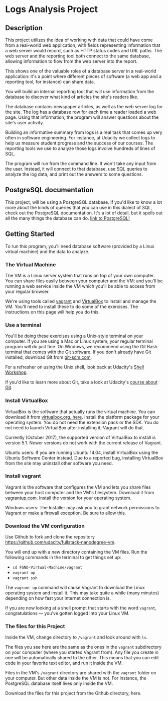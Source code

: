 # Logs Analysis Project
## Description
This project utilizes the idea of working with data that could have come from a real-world web application, with fields representing information that a web server would record, such as HTTP status codes and URL paths. The web server and the reporting tool both connect to the same database, allowing information to flow from the web server into the report.

This shows one of the valuable roles of a database server in a real-world application: it's a point where different pieces of software (a web app and a reporting tool, for instance) can share data.

You will build an internal reporting tool that will use information from the database to discover what kind of articles the site's readers like.

The database contains newspaper articles, as well as the web server log for the site. The log has a database row for each time a reader loaded a web page. Using that information, the program will answer questions about the site's user activity.

Building an informative summary from logs is a real task that comes up very often in software engineering. For instance, at Udacity we collect logs to help us measure student progress and the success of our courses. The reporting tools we use to analyze those logs involve hundreds of lines of SQL.

The program will run from the command line. It won't take any input from the user. Instead, it will connect to that database, use SQL queries to analyze the log data, and print out the answers to some questions.

## PostgreSQL documentation
This project, will be using a PostgreSQL database. If you'd like to know a lot more about the kinds of queries that you can use in this dialect of SQL, check out the PostgreSQL documentation. It's a lot of detail, but it spells out all the many things the database can do. [link to PostgreSQL!](https://www.postgresql.org/docs/9.5/index.html)

## Getting Started
To run this program, you'll need database software (provided by a Linux virtual machine) and the data to analyze.

### The Virtual Machine
The VM is a Linux server system that runs on top of your own computer. You can share files easily between your computer and the VM; and you'll be running a web service inside the VM which you'll be able to access from your regular browser.

We're using tools called [vagrant](https://www.vagrantup.com) and [VirtualBox](https://www.virtualbox.org/wiki/Download_Old_Builds_5_1) to install and manage the VM. You'll need to install these to do some of the exercises. The instructions on this page will help you do this.

### Use a terminal
You'll be doing these exercises using a Unix-style terminal on your computer. If you are using a Mac or Linux system, your regular terminal program will do just fine. On Windows, we recommend using the Git Bash terminal that comes with the Git software. If you don't already have Git installed, download Git from [git-scm.com](https://git-scm.com/downloads).

For a refresher on using the Unix shell, look back at Udacity's [Shell Workshop](https://www.udacity.com/course/shell-workshop--ud206).

If you'd like to learn more about Git, take a look at Udacity's [course about Git](https://www.udacity.com/course/version-control-with-git--ud123).

### Install VirtualBox
VirtualBox is the software that actually runs the virtual machine. You can download it from [virtualbox.org, here](https://www.virtualbox.org/wiki/Download_Old_Builds_5_1). Install the platform package for your operating system. You do not need the extension pack or the SDK. You do not need to launch VirtualBox after installing it; Vagrant will do that.

Currently (October 2017), the supported version of VirtualBox to install is version 5.1. Newer versions do not work with the current release of Vagrant.

Ubuntu users: If you are running Ubuntu 14.04, install VirtualBox using the Ubuntu Software Center instead. Due to a reported bug, installing VirtualBox from the site may uninstall other software you need.

### Install vagrant
Vagrant is the software that configures the VM and lets you share files between your host computer and the VM's filesystem. Download it from [vagrantup.com](https://www.vagrantup.com). Install the version for your operating system.

Windows users: The Installer may ask you to grant network permissions to Vagrant or make a firewall exception. Be sure to allow this.

### Download the VM configuration
Use Github to fork and clone the repository https://github.com/udacity/fullstack-nanodegree-vm.

You will end up with a new directory containing the VM files.
Run the following commands in the terminal to get things set up:
* `cd FSND-Virtual-Machine/vagrant`
* `vagrant up`
* `vagrant ssh`

The `vagrant up` command will cause Vagrant to download the Linux operating system and install it. This may take quite a while (many minutes) depending on how fast your Internet connection is.

If you are now looking at a shell prompt that starts with the word `vagrant`, congratulations — you've gotten logged into your Linux VM.

### The files for this Project
Inside the VM, change directory to `/vagrant` and look around with `ls`.

The files you see here are the same as the ones in the `vagrant` subdirectory on your computer (where you started Vagrant from). Any file you create in one will be automatically shared to the other. This means that you can edit code in your favorite text editor, and run it inside the VM.

Files in the VM's `/vagrant` directory are shared with the `vagrant` folder on your computer. But other data inside the VM is not. For instance, the PostgreSQL database itself lives only inside the VM.

Download the files for this project from the Github directory, here. 
